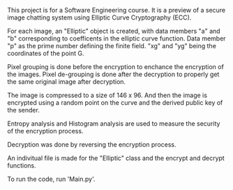 This project is for a Software Engineering course. It is a preview of a secure image chatting system using Elliptic Curve Cryptography (ECC).

For each image, an "Elliptic" object is created, with data members "a" and "b" corresponding to coefficents in the elliptic curve function. Data member "p" as the prime number defining the finite field. "xg" and "yg" being the coordinates of the point G.

Pixel grouping is done before the encryption to enchance the encryption of the images. Pixel de-grouping is done after the decryption to properly get the same original image after decryption. 

The image is compressed to a size of 146 x 96. And then the image is encrypted using a random point on the curve and the derived public key of the sender.

Entropy analysis and Histogram analysis are used to measure the security of the encryption process.

Decryption was done by reversing the encryption process.

An indivitual file is made for the "Elliptic" class and the encrypt and decrypt functions. 

To run the code, run 'Main.py'.
